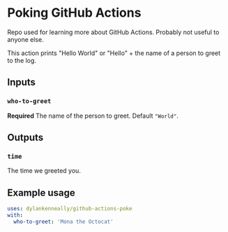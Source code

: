 # Poking GitHub Actions

Repo used for learning more about GitHub Actions. Probably not useful to anyone else.

This action prints "Hello World" or "Hello" + the name of a person to greet to the log.

## Inputs

### `who-to-greet`

**Required** The name of the person to greet. Default `"World"`.

## Outputs

### `time`

The time we greeted you.

## Example usage

```yaml
uses: dylankenneally/github-actions-poke
with:
  who-to-greet: 'Mona the Octocat'
```
